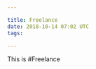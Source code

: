 ```yaml
---

title: Freelance
date: 2018-10-14 07:02 UTC
tags:

---
```





<div class="page-wrapper">
  This is #Freelance

</div>
